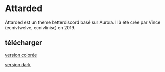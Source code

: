 # Attarded
Attarded est un thème betterdiscord basé sur Aurora.
Il à été crée par Vince (ecnivtwelve, ecnivlinise) en 2019.

## télécharger
[version colorée](https://minhaskamal.github.io/DownGit/#/home?url=https://github.com/ecnivlinise/attardedTheme/blob/master/attarded2.theme.css)

[version dark](https://minhaskamal.github.io/DownGit/#/home?url=https://github.com/ecnivlinise/attardedTheme/blob/master/attarded2-dark.theme.css)
